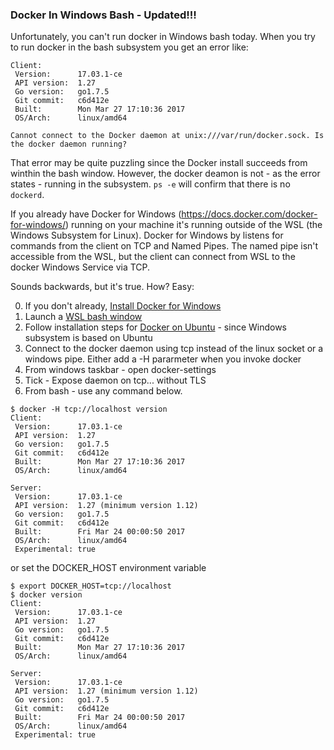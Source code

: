 ### Docker In Windows Bash - Updated!!!

Unfortunately, you can't run docker in Windows bash today. When you try to run docker in the bash subsystem you get an error like:

```
Client:
 Version:      17.03.1-ce
 API version:  1.27
 Go version:   go1.7.5
 Git commit:   c6d412e
 Built:        Mon Mar 27 17:10:36 2017
 OS/Arch:      linux/amd64

Cannot connect to the Docker daemon at unix:///var/run/docker.sock. Is the docker daemon running?
```

That error may be quite puzzling since the Docker install succeeds from winthin the bash window. However, the docker deamon is not - as the error states - running in the subsystem. `ps -e` will confirm that there is no `dockerd`. 

If you already have Docker for Windows (https://docs.docker.com/docker-for-windows/) running on your machine it's running outside of the WSL (the Windows Subsystem for Linux). Docker for Windows by listens for commands from the client on TCP and Named Pipes. The named pipe isn't accessible from the WSL, but the client can connect from WSL to the docker Windows Service via TCP. 

Sounds backwards, but it's true. How? Easy:

0. If you don't already, [Install Docker for Windows](https://docs.docker.com/docker-for-windows/)
1. Launch a [WSL bash window](https://msdn.microsoft.com/en-us/commandline/wsl/about)
2. Follow installation steps for [Docker on Ubuntu](https://docs.docker.com/engine/installation/linux/ubuntu/#install-using-the-repository) - since Windows subsystem is based on Ubuntu
3. Connect to the docker daemon using tcp instead of the linux socket or a windows pipe. Either add a -H pararmeter when you invoke docker
4. From windows taskbar - open docker-settings
5. Tick - Expose daemon on tcp... without TLS
6. From bash - use any command below.

```
$ docker -H tcp://localhost version
Client:
 Version:      17.03.1-ce
 API version:  1.27
 Go version:   go1.7.5
 Git commit:   c6d412e
 Built:        Mon Mar 27 17:10:36 2017
 OS/Arch:      linux/amd64

Server:
 Version:      17.03.1-ce
 API version:  1.27 (minimum version 1.12)
 Go version:   go1.7.5
 Git commit:   c6d412e
 Built:        Fri Mar 24 00:00:50 2017
 OS/Arch:      linux/amd64
 Experimental: true
 ```

or set the DOCKER_HOST environment variable 

```
$ export DOCKER_HOST=tcp://localhost
$ docker version
Client:
 Version:      17.03.1-ce
 API version:  1.27
 Go version:   go1.7.5
 Git commit:   c6d412e
 Built:        Mon Mar 27 17:10:36 2017
 OS/Arch:      linux/amd64

Server:
 Version:      17.03.1-ce
 API version:  1.27 (minimum version 1.12)
 Go version:   go1.7.5
 Git commit:   c6d412e
 Built:        Fri Mar 24 00:00:50 2017
 OS/Arch:      linux/amd64
 Experimental: true
 ```

